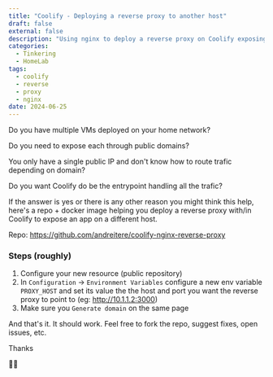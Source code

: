 ```yaml
---
title: "Coolify - Deploying a reverse proxy to another host"
draft: false
external: false
description: "Using nginx to deploy a reverse proxy on Coolify exposing a different host thorugh a subdomain managed by Coolify."
categories:
  - Tinkering
  - HomeLab
tags:
  - coolify
  - reverse
  - proxy
  - nginx
date: 2024-06-25
---
```


Do you have multiple VMs deployed on your home network?

Do you need to expose each through public domains?

You only have a single public IP and don't know how to route trafic depending on domain?

Do you want Coolify do be the entrypoint handling all the trafic?

If the answer is yes or there is any other reason you might think this help, here's a repo + docker image helping you deploy
a reverse proxy with/in Coolify to expose an app on a different host.

Repo: https://github.com/andreitere/coolify-nginx-reverse-proxy

### Steps (roughly)

1. Configure your new resource (public repository)
2. In `Configuration` -> `Environment Variables` configure a new env variable `PROXY_HOST` and set its value the the host and port you want the reverse proxy to point to (eg: http://10.1.1.2:3000)
3. Make sure you `Generate domain` on the same page

And that's it. It should work. Feel free to fork the repo, suggest fixes, open issues, etc.

Thanks

🙏🏻

